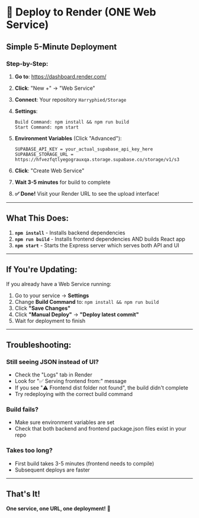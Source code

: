 # 🚀 Deploy to Render (ONE Web Service)

## Simple 5-Minute Deployment

### Step-by-Step:

1. **Go to**: https://dashboard.render.com/

2. **Click**: "New +" → "Web Service"

3. **Connect**: Your repository `Harryphied/Storage`

4. **Settings**:
   ```
   Build Command: npm install && npm run build
   Start Command: npm start
   ```

5. **Environment Variables** (Click "Advanced"):
   ```
   SUPABASE_API_KEY = your_actual_supabase_api_key_here
   SUPABASE_STORAGE_URL = https://hfvezfqtlyegograuxqa.storage.supabase.co/storage/v1/s3
   ```

6. **Click**: "Create Web Service"

7. **Wait 3-5 minutes** for build to complete

8. **✅ Done!** Visit your Render URL to see the upload interface!

---

## What This Does:

1. **`npm install`** - Installs backend dependencies
2. **`npm run build`** - Installs frontend dependencies AND builds React app
3. **`npm start`** - Starts the Express server which serves both API and UI

---

## If You're Updating:

If you already have a Web Service running:

1. Go to your service → **Settings**
2. Change **Build Command** to: `npm install && npm run build`
3. Click **"Save Changes"**
4. Click **"Manual Deploy"** → **"Deploy latest commit"**
5. Wait for deployment to finish

---

## Troubleshooting:

### Still seeing JSON instead of UI?
- Check the "Logs" tab in Render
- Look for "✅ Serving frontend from:" message
- If you see "⚠️ Frontend dist folder not found", the build didn't complete
- Try redeploying with the correct build command

### Build fails?
- Make sure environment variables are set
- Check that both backend and frontend package.json files exist in your repo

### Takes too long?
- First build takes 3-5 minutes (frontend needs to compile)
- Subsequent deploys are faster

---

## That's It!

**One service, one URL, one deployment!** 🎉
